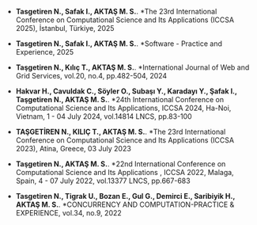 - **Tasgetiren N., Safak I., AKTAŞ M. S.**. *The 23rd International Conference on Computational Science and Its Applications (ICCSA 2025), İstanbul, Türkiye, 2025

- **Tasgetiren N., Safak I., AKTAŞ M. S.**. *Software - Practice and Experience, 2025

- **Taşgetiren N., Kılıç T., AKTAŞ M. S.**. *International Journal of Web and Grid Services, vol.20, no.4, pp.482-504, 2024

- **Hakvar H., Cavuldak C., Söyler O., Subaşı Y., Karadayı Y., Şafak I., Taşgetiren N., AKTAŞ M. S.**. *24th International Conference on Computational Science and Its Applications, ICCSA 2024, Ha-Noi, Vietnam, 1 - 04 July 2024, vol.14814 LNCS, pp.83-100

- **TAŞGETİREN N., KILIÇ T., AKTAŞ M. S.**. *The 23rd International Conference on Computational Science and Its Applications (ICCSA 2023), Atina, Greece, 03 July 2023

- **Taşgetiren N., AKTAŞ M. S.**. *22nd International Conference on Computational Science and Its Applications , ICCSA 2022, Malaga, Spain, 4 - 07 July 2022, vol.13377 LNCS, pp.667-683

- **Tasgetiren N., Tigrak U., Bozan E., Gul G., Demirci E., Saribiyik H., AKTAŞ M. S.**. *CONCURRENCY AND COMPUTATION-PRACTICE & EXPERIENCE, vol.34, no.9, 2022